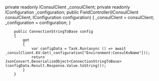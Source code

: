 private readonly IConsulClient _consulClient;
        private readonly IConfiguration _configuration;
        public FieldController(IConsulClient consulClient, IConfiguration configuration)
        {
            _consulClient = consulClient;
            _configuration = configuration;
        }

        public ConnectionStringToBase config
        {
            get
            {
                var configData = Task.Run(async () => await _consulClient.KV.Get(_configuration["Environment:ConsulKvName"]));
                return JsonConvert.DeserializeObject<ConnectionStringToBase>(configData.Result.Response.Value.toString());
            }
        }
